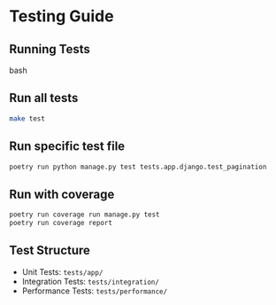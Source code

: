 # Testing Guide

## Running Tests
bash

## Run all tests
```bash
make test
```

## Run specific test file
```bash
poetry run python manage.py test tests.app.django.test_pagination
```

## Run with coverage
```bash
poetry run coverage run manage.py test
poetry run coverage report
```


## Test Structure
- Unit Tests: `tests/app/`
- Integration Tests: `tests/integration/`
- Performance Tests: `tests/performance/`
